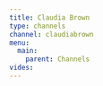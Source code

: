 ```yaml
---
title: Claudia Brown
type: channels
channel: claudiabrown
menu:
  main:
    parent: Channels
vides:
---
```

